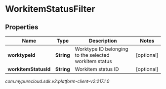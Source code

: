 # WorkitemStatusFilter


## Properties

| Name | Type | Description | Notes |
| ------------ | ------------- | ------------- | ------------- |
| **worktypeId** | **String** | Worktype ID belonging to the selected workitem status |  [optional] |
| **workitemStatusId** | **String** | Workitem status ID |  [optional] |




_com.mypurecloud.sdk.v2:platform-client-v2:217.1.0_
